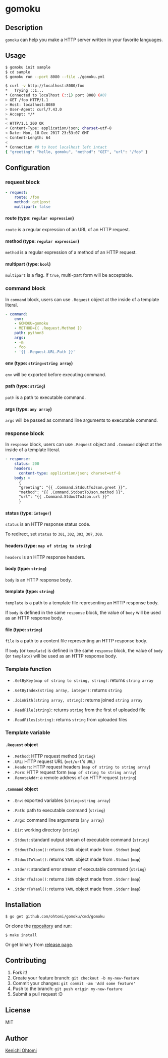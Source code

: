 # gomoku

## Description

`gomoku` can help you make a HTTP server written in your favorite languages.

## Usage

```bash
$ gomoku init sample
$ cd sample
$ gomoku run --port 8080 --file ./gomoku.yml

$ curl -v http://localhost:8080/foo
*   Trying ::1...
* Connected to localhost (::1) port 8080 (#0)
> GET /foo HTTP/1.1
> Host: localhost:8080
> User-Agent: curl/7.43.0
> Accept: */*
>
< HTTP/1.1 200 OK
< Content-Type: application/json; charset=utf-8
< Date: Mon, 18 Dec 2017 23:53:07 GMT
< Content-Length: 64
<
* Connection #0 to host localhost left intact
{ "greeting": "hello, gomoku", "method": "GET", "url": "/foo" }
```

## Configuration

### request block

```yaml
- request:
    route: /foo
    method: get|post
    multipart: false
```

#### route (type: `regular expression`)
`route` is a regular expression of an URL of an HTTP request.

#### method (type: `regular expression`)
`method` is a regular expression of a method of an HTTP request.

#### multipart (type: `bool`)
`multipart` is a flag. If `true`, multi-part form will be acceptable.

### command block
In `command` block, users can use `.Request` object at the inside of a template literal.

```yaml
- command:
    env:
    - GOMOKU=gomoku
    - METHOD={{ .Request.Method }}
    path: python3
    args:
    - -m
    - foo
    - '{{ .Request.URL.Path }}'
```

#### env (type: `string=string array`)
`env` will be exported before executing command.

#### path (type: `string`)
`path` is a path to executable command.

#### args (type: `any array`)
`args` will be passed as command line arguments to executable command.

### response block
In `response` block, users can use `.Request` object and `.Command` object at the inside of a template literal.

```yaml
- response:
    status: 200
    headers:
      content-type: application/json; charset=utf-8 
    body: >
      {
      "greeting": "{{ .Command.StdoutToJson.greet }}",
      "method": "{{ .Command.StdoutToJson.method }}",
      "url": "{{ .Command.StdoutToJson.url }}"
      }
```

#### status (type: `integer`)
`status` is an HTTP response status code.

To redirect, set `status` to `301`, `302`, `303`, `307`, `308`.

#### headers (type: `map of string to string`)
`headers` is an HTTP response headers.

#### body (type: `string`)
`body` is an HTTP response body.

#### template (type: `string`)
`template` is a path to a template file representing an HTTP response body.

If `body` is defined in the same `response` block, the value of `body` will be used as an HTTP response body.

#### file (type: `string`)
`file` is a path to a content file representing an HTTP response body.

If `body` (or `template`) is defined in the same `response` block, the value of `body` (or `template`) will be used as an HTTP response body.

### Template function
- `.GetByKey(map of string to string, string)`: returns `string array`
- `.GetByIndex(string array, integer)`: returns `string`
- `.JoinWith(string array, string)`: returns joined `string array`

- `.ReadFile(string)`: returns `string` from the first of uploaded file
- `.ReadFiles(string)`: returns `string` from uploaded files

### Template variable

#### `.Request` object
- `.Method`: HTTP request method (`string`)
- `.URL`: HTTP request URL (`net/url`'s `URL`)
- `.Headers`: HTTP request headers (`map of string to string array`)
- `.Form`: HTTP request form (`map of string to string array`)
- `.RemoteAddr`: a remote address of an HTTP request (`string`)

#### `.Command` object
- `.Env`: exported variables (`string=string array`)
- `.Path`: path to executable command (`string`)
- `.Args`: command line arguments (`any array`)
- `.Dir`: working directory (`string`)

- `.Stdout`: standard output stream of executable command (`string`)
- `.StdoutToJson()`: returns `JSON` object made from `.Stdout` (`map`)
- `.StdoutToYaml()`: returns `YAML` object made from `.Stdout` (`map`)

- `.Stderr`: standard error stream of executable command (`string`)
- `.StderrToJson()`: returns `JSON` object made from `.Stderr` (`map`)
- `.StderrToYaml()`: returns `YAML` object made from `.Stderr` (`map`)

## Installation

```console
$ go get github.com/ohtomi/gomoku/cmd/gomoku
```

Or clone the [repository](https://github.com/ohtomi/gomoku) and run:
```console
$ make install
```

Or get binary from [release page](../../releases/latest).


## Contributing

1. Fork it!
1. Create your feature branch: `git checkout -b my-new-feature`
1. Commit your changes: `git commit -am 'Add some feature'`
1. Push to the branch: `git push origin my-new-feature`
1. Submit a pull request :D

## License

MIT

## Author

[Kenichi Ohtomi](https://github.com/ohtomi)
